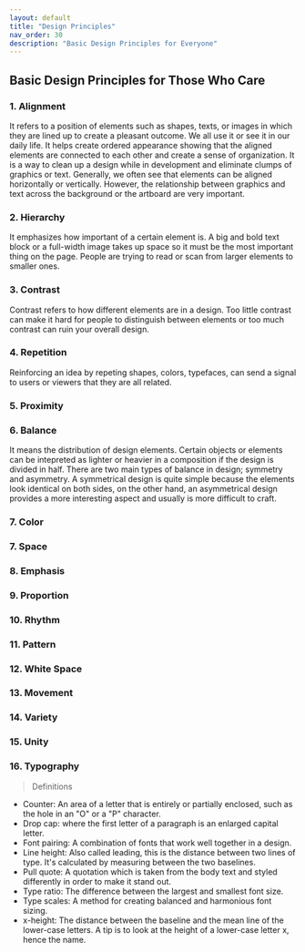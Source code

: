 ```yaml
---
layout: default
title: "Design Principles"
nav_order: 30
description: "Basic Design Principles for Everyone"
---
```


## Basic Design Principles for Those Who Care

### 1. Alignment

It refers to a position of elements such as shapes, texts, or images in which they are lined up to create a pleasant outcome. We all use it or see it in our daily life. It helps create ordered appearance showing that the aligned elements are connected to each other and create a sense of organization. It is a way to clean up a design while in development and eliminate clumps of graphics or text. Generally, we often see that elements can be aligned horizontally or vertically. However, the relationship between graphics and text across the background or the artboard are very important.

### 2. Hierarchy

It emphasizes how important of a certain element is. A big and bold text block or a full-width image takes up space so it must be the most important thing on the page. People are trying to read or scan from larger elements to smaller ones.

### 3. Contrast

Contrast refers to how different elements are in a design. Too little contrast can make it hard for people to distinguish between elements or too much contrast can ruin your overall design.

### 4. Repetition

Reinforcing an idea by repeting shapes, colors, typefaces, can send a signal to users or viewers that they are all related.

### 5. Proximity

### 6. Balance

It means the distribution of design elements. Certain objects or elements can be intepreted as lighter or heavier in a composition if the design is divided in half. There are two main types of balance in design; symmetry and asymmetry. A symmetrical design is quite simple because the elements look identical on both sides, on the other hand, an asymmetrical design provides a more interesting aspect and usually is more difficult to craft.

### 7. Color

### 7. Space

### 8. Emphasis

### 9. Proportion

### 10. Rhythm

### 11. Pattern

### 12. White Space

### 13. Movement

### 14. Variety

### 15. Unity

### 16. Typography

> Definitions

- Counter: An area of a letter that is entirely or partially enclosed, such as the hole in an "O" or a "P" character.
- Drop cap: where the first letter of a paragraph is an enlarged capital letter.
- Font pairing: A combination of fonts that work well together in a design.
- Line height: Also called leading, this is the distance between two lines of type. It's calculated by measuring between the two baselines.
- Pull quote: A quotation which is taken from the body text and styled differently in order to make it stand out.
- Type ratio: The difference between the largest and smallest font size.
- Type scales: A method for creating balanced and harmonious font sizing.
- x-height: The distance between the baseline and the mean line of the lower-case letters. A tip is to look at the height of a lower-case letter x, hence the name.
